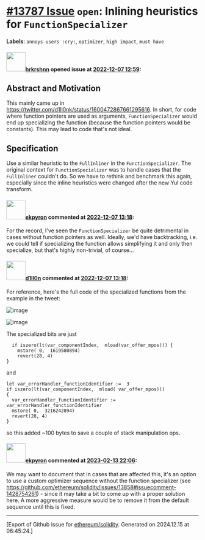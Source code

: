 # [\#13787 Issue](https://github.com/ethereum/solidity/issues/13787) `open`: Inlining heuristics for `FunctionSpecializer`
**Labels**: `annoys users :cry:`, `optimizer`, `high impact`, `must have`


#### <img src="https://avatars.githubusercontent.com/u/13174375?u=52d702cb6bec53b561afa293cf9cd53ef7a63924&v=4" width="50">[hrkrshnn](https://github.com/hrkrshnn) opened issue at [2022-12-07 12:59](https://github.com/ethereum/solidity/issues/13787):

## Abstract  and Motivation

This mainly came up in https://twitter.com/d1ll0nk/status/1600472867661295616. In short, for code where function pointers are used as arguments, `FunctionSpecializer` would end up specializing the function (because the function pointers would be constants). This may lead to code that's not ideal.


## Specification

Use a similar heuristic to the `FullInliner` in the `FunctionSpecializer`. The original context for `FunctionSpecializer` was to handle cases that the `FullInliner` couldn't do. So we have to rethink and benchmark this again, especially since the inline heuristics were changed after the new Yul code transform. 




#### <img src="https://avatars.githubusercontent.com/u/1347491?v=4" width="50">[ekpyron](https://github.com/ekpyron) commented at [2022-12-07 13:18](https://github.com/ethereum/solidity/issues/13787#issuecomment-1340956606):

For the record, I've seen the ``FunctionSpecializer`` be quite detrimental in cases without function pointers as well.
Ideally, we'd have backtracking, i.e. we could tell if specializing the function allows simplifying it and only then specialize, but that's highly non-trivial, of course...

#### <img src="https://avatars.githubusercontent.com/u/39827493?u=88fbe73e388dcf885f18b87f08bad8696b451a1c&v=4" width="50">[d1ll0n](https://github.com/d1ll0n) commented at [2022-12-07 13:18](https://github.com/ethereum/solidity/issues/13787#issuecomment-1340956821):

For reference, here's the full code of the specialized functions from the example in the tweet:

![image](https://user-images.githubusercontent.com/39827493/206188812-4a493896-15aa-46ee-85aa-48b7dc911c03.png)

![image](https://user-images.githubusercontent.com/39827493/206188268-e479ad14-a277-4bec-b9d9-43344c1c155e.png)

The specialized bits are just
```solidity
  if iszero(lt(var_componentIndex,  mload(var_offer_mpos))) {
    mstore( 0,  1619580894)
    revert(28, 4)
}
```
and
```solidity
let var_errorHandler_functionIdentifier :=  3
if iszero(lt(var_componentIndex,  mload( var_offer_mpos)))
{
  var_errorHandler_functionIdentifier :=  var_errorHandler_functionIdentifier
  mstore( 0,  3216242894)
  revert(28, 4)
}
```

so this added ~100 bytes to save a couple of stack manipulation ops.

#### <img src="https://avatars.githubusercontent.com/u/1347491?v=4" width="50">[ekpyron](https://github.com/ekpyron) commented at [2023-02-13 22:06](https://github.com/ethereum/solidity/issues/13787#issuecomment-1428755645):

We may want to document that in cases that are affected this, it's an option to use a custom optimizer sequence without the function specializer (see https://github.com/ethereum/solidity/issues/13858#issuecomment-1428754261) - since it may take a bit to come up with a proper solution here. A more aggressive measure would be to remove it from the default sequence until this is fixed.


-------------------------------------------------------------------------------



[Export of Github issue for [ethereum/solidity](https://github.com/ethereum/solidity). Generated on 2024.12.15 at 06:45:24.]
